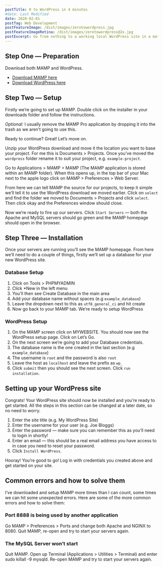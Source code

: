 ```yaml
---
postTitle: 0 to WordPress in 4 minutes
#date: Last Modified
date: 2020-02-01
postTag: Web Development
postFeatureImage: /dist/images/zerotowordpress.jpg
postFeatureImageRetina: /dist/images/zerotowordpress@2x.jpg
postExcerpt: Go from nothing to a working local WordPress site in a matter of minutes.
---
```


## Step One — Preparation
Download both MAMP and WordPress.
- [Download MAMP here](https://en-gb.wordpress.org/download/)
- [Download WordPress here](https://en-gb.wordpress.org/download/)

## Step Two — Setup
Firstly we’re going to set up MAMP. Double click on the installer in your downloads folder and follow the instructions.

*Optional:*
I usually remove the MAMP Pro application by dropping it into the trash as we aren’t going to use this.

Ready to continue? Great! Let’s move on.

Unzip your WordPress download and move it the location you want to base your project. For me this is Documents > Projects. Once you’ve moved the `wordpress` folder rename it to suit your project, e.g. `example-project`.

Go to Applications > MAMP > MAMP (The MAMP application is stored within an MAMP folder). When this opens up, in the top bar of your Mac next to the apple logo click on MAMP > Preferences > Web Server.

From here we can tell MAMP the source for our projects, to keep it simple we’ll tell it to use the WordPress download we moved earlier. Click on `select` and find the folder we moved to Documents > Projects and click `select`. Then click okay and the Preferences window should close.

Now we’re ready to fire up our servers. Click `Start Servers` — both the Apache and MySQL servers should go green and the MAMP homepage should open in the browser.

## Step Three — Installation
Once your servers are running you’ll see the MAMP homepage. From here we’ll need to do a couple of things, firstly we’ll set up a database for your new WordPress site.

### Database Setup
1. Click on Tools > PHPMYADMIN
2. Click *New in the left menu
3. You’ll then see Create Database in the main area
4. Add your database name without spaces (e.g `example_database`)
5. Leave the dropdown next to this as `utf8_general_ci` and hit create
6. Now go back to your MAMP tab. We’re ready to setup WordPress

### WordPress Setup
1. On the MAMP screen click on MYWEBSITE. You should now see the WordPress setup page. Click on Let’s Go.
2. On the next screen we’re going to add your Database credentials.
3. The database name is the one created in the last section (e.g `example_database`)
4. The username is `root` and the password is also `root`
5. Leave the host as `localhost` and leave the prefix as `wp_`
6. Click `submit` then you should see the next screen. Click `run installation`.


## Setting up your WordPress site
Congrats! Your WordPress site should now be installed and you’re ready to get started. All the steps in this section can be changed at a later date, so no need to worry.

1. Enter the site title (e.g. My WordPress Site)
2. Enter the username for your user (e.g. Joe Bloggs)
3. Enter the password — make sure you can remember this as you’ll need to login in shortly!
4. Enter an email — this should be a real email address you have access to in case you need to reset your password.
5. Click `Install WordPress`.

Hooray! You’re good to go! Log in with credentials you created above and get started on your site.

## Common errors and how to solve them
I’ve downloaded and setup MAMP more times than I can count, some times we can hit some unexpected errors. Here are some of the more common errors and how to solve them:

### Port 8888 is being used by another application
Go MAMP > Preferences > Ports and change both Apache and NGINX to 8080. Quit MAMP, re-open and try to start your servers again.

### The MySQL Server won’t start
Quit MAMP. Open up Terminal (Applications > Utilities > Terminal) and enter sudo killall -9 mysqld. Re-open MAMP and try to start your servers again.
